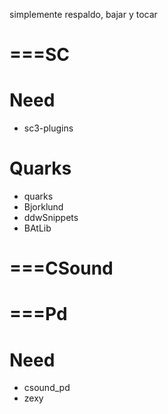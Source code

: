 simplemente respaldo, bajar y tocar


===SC
========================================

Need
=====
* sc3-plugins

Quarks
=======
* quarks
* Bjorklund
* ddwSnippets
* BAtLib





===CSound
===========================================















===Pd
=================================================
Need
=====
* csound_pd
* zexy

